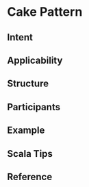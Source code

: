 # Cake Pattern


## Intent


## Applicability



## Structure



## Participants



## Example



## Scala Tips



## Reference

